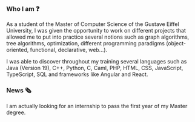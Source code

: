 ### Who I am ❓

As a student of the Master of Computer Science of the Gustave Eiffel University, I was given the opportunity to work on different projects that allowed me to put into practice several notions such as graph algorithms, tree algorithms, optimization, different programming paradigms (object-oriented, functional, declarative, web...).

I was able to discover throughout my training several languages such as Java (Version 19), C++, Python, C, Caml, PHP, HTML, CSS, JavaScript, TypeScript, SQL and frameworks like Angular and React.

### News 🗞️

I am actually looking for an internship to pass the first year of my Master degree.
